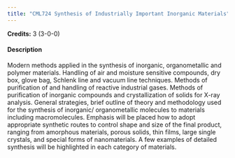 ```yaml
---
title: "CML724 Synthesis of Industrially Important Inorganic Materials"
---
```

**Credits:** 3 (3-0-0)

#### Description
Modern methods applied in the synthesis of inorganic, organometallic and polymer materials. Handling of air and moisture sensitive compounds, dry box, glove bag, Schlenk line and vacuum line techniques. Methods of purification of and handling of reactive industrial gases. Methods of purification of inorganic compounds and crystallization of solids for X-ray analysis. General strategies, brief outline of theory and methodology used for the synthesis of inorganic/ organometallic molecules to materials including macromolecules. Emphasis will be placed how to adopt appropriate synthetic routes to control shape and size of the final product, ranging from amorphous materials, porous solids, thin films, large single crystals, and special forms of nanomaterials. A few examples of detailed synthesis will be highlighted in each category of materials.